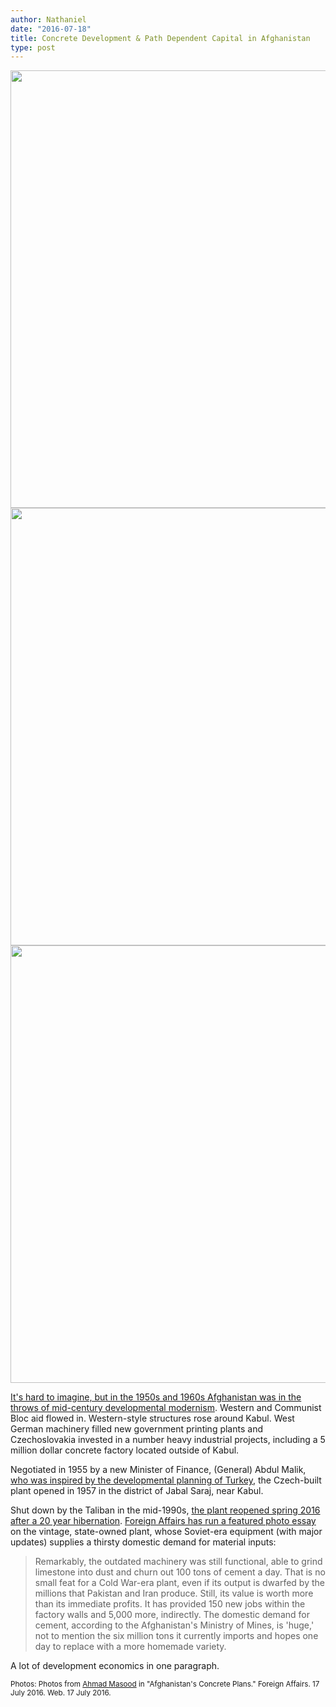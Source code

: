 ```yaml
---
author: Nathaniel
date: "2016-07-18"
title: Concrete Development & Path Dependent Capital in Afghanistan
type: post
---
```


<img src="/assets/cementafghanistan_4.jpg" width="700px">
<img src="/assets/cementafghanistan_1.jpg" width="700px">
<img src="/assets/cementafghanistan_3.jpg" width="700px">

<a href="http://www.theatlantic.com/photo/2013/07/afghanistan-in-the-1950s-and-60s/100544/">It's hard to imagine, but in the 1950s and 1960s Afghanistan was in the throws of mid-century developmental modernism</a>. Western and Communist Bloc aid flowed in. Western-style structures rose around Kabul. West German machinery filled new government printing plants and Czechoslovakia invested in a number heavy industrial projects, including a 5 million dollar concrete factory located outside of Kabul. 

Negotiated in 1955 by a new Minister of Finance, (General) Abdul Malik, <a href="https://books.google.se/books?id=_ei0fOSTKNQC&printsec=frontcover#v=onepage&q&f=false">who was inspired by the developmental planning of Turkey</a>, the Czech-built plant opened in 1957 in the district of Jabal Saraj, near Kabul.

Shut down by the Taliban in the mid-1990s, <a href="http://www.reuters.com/article/us-afghanistan-cement-idUSKCN0YL0W6">the plant reopened spring 2016 after a 20 year hibernation</a>. <a href="https://www.foreignaffairs.com/gallerys/2016-07-13/afghanistans-concrete-plans">Foreign Affairs has run a featured photo essay</a> on the vintage, state-owned plant, whose Soviet-era equipment (with major updates) supplies a thirsty domestic demand for material inputs:

<blockquote>
Remarkably, the outdated machinery was still functional, able to grind limestone into dust and churn out 100 tons of cement a day. That is no small feat for a Cold War-era plant, even if its output is dwarfed by the millions that Pakistan and Iran produce. Still, its value is worth more than its immediate profits. It has provided 150 new jobs within the factory walls and 5,000 more, indirectly. The domestic demand for cement, according to the Afghanistan's Ministry of Mines, is 'huge,' not to mention the six million tons it currently imports and hopes one day to replace with a more homemade variety.
</blockquote>

A lot of development economics in one paragraph.

<small>Photos: Photos from <a href="http://blogs.reuters.com/ahmad-masood/">Ahmad Masood</a> in "Afghanistan's Concrete Plans." Foreign Affairs. 17 July 2016. Web. 17 July 2016.</small>


